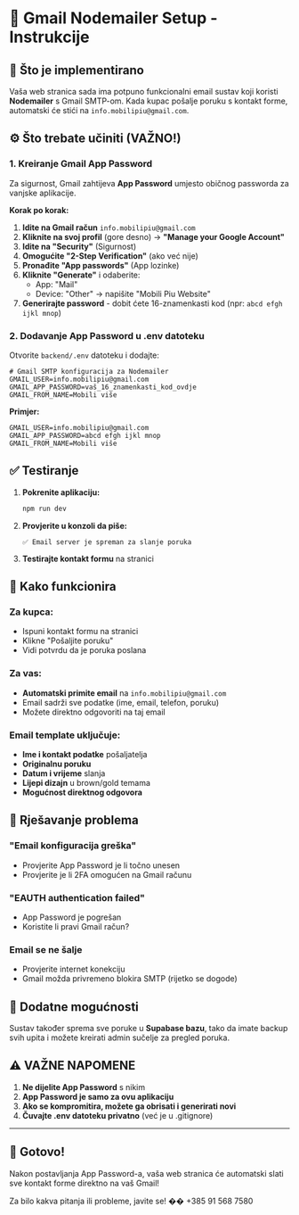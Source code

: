 # 📧 Gmail Nodemailer Setup - Instrukcije

## 🚀 Što je implementirano

Vaša web stranica sada ima potpuno funkcionalni email sustav koji koristi **Nodemailer** s Gmail SMTP-om. Kada kupac pošalje poruku s kontakt forme, automatski će stići na `info.mobilipiu@gmail.com`.

## ⚙️ Što trebate učiniti (VAŽNO!)

### 1. Kreiranje Gmail App Password

Za sigurnost, Gmail zahtijeva **App Password** umjesto običnog passworda za vanjske aplikacije.

**Korak po korak:**

1. **Idite na Gmail račun** `info.mobilipiu@gmail.com`
2. **Kliknite na svoj profil** (gore desno) → **"Manage your Google Account"**
3. **Idite na "Security"** (Sigurnost)
4. **Omogućite "2-Step Verification"** (ako već nije)
5. **Pronađite "App passwords"** (App lozinke)
6. **Kliknite "Generate"** i odaberite:
   - App: "Mail"
   - Device: "Other" → napišite "Mobili Piu Website"
7. **Generirajte password** - dobit ćete 16-znamenkasti kod (npr: `abcd efgh ijkl mnop`)

### 2. Dodavanje App Password u .env datoteku

Otvorite `backend/.env` datoteku i dodajte:

```env
# Gmail SMTP konfiguracija za Nodemailer
GMAIL_USER=info.mobilipiu@gmail.com
GMAIL_APP_PASSWORD=vaš_16_znamenkasti_kod_ovdje
GMAIL_FROM_NAME=Mobili više
```

**Primjer:**
```env
GMAIL_USER=info.mobilipiu@gmail.com
GMAIL_APP_PASSWORD=abcd efgh ijkl mnop
GMAIL_FROM_NAME=Mobili više
```

## ✅ Testiranje

1. **Pokrenite aplikaciju:**
   ```bash
   npm run dev
   ```

2. **Provjerite u konzoli da piše:**
   ```
   ✅ Email server je spreman za slanje poruka
   ```

3. **Testirajte kontakt formu** na stranici

## 📧 Kako funkcionira

### Za kupca:
- Ispuni kontakt formu na stranici
- Klikne "Pošaljite poruku"
- Vidi potvrdu da je poruka poslana

### Za vas:
- **Automatski primite email** na `info.mobilipiu@gmail.com`
- Email sadrži sve podatke (ime, email, telefon, poruku)
- Možete direktno odgovoriti na taj email

### Email template uključuje:
- **Ime i kontakt podatke** pošaljatelja
- **Originalnu poruku**
- **Datum i vrijeme** slanja
- **Lijepi dizajn** u brown/gold temama
- **Mogućnost direktnog odgovora**

## 🔧 Rješavanje problema

### "Email konfiguracija greška"
- Provjerite App Password je li točno unesen
- Provjerite je li 2FA omogućen na Gmail računu

### "EAUTH authentication failed"
- App Password je pogrešan
- Koristite li pravi Gmail račun?

### Email se ne šalje
- Provjerite internet konekciju
- Gmail možda privremeno blokira SMTP (rijetko se dogode)

## 📱 Dodatne mogućnosti

Sustav također sprema sve poruke u **Supabase bazu**, tako da imate backup svih upita i možete kreirati admin sučelje za pregled poruka.

## ⚠️ VAŽNE NAPOMENE

1. **Ne dijelite App Password** s nikim
2. **App Password je samo za ovu aplikaciju**
3. **Ako se kompromitira, možete ga obrisati i generirati novi**
4. **Čuvajte .env datoteku privatno** (već je u .gitignore)

---

## 🎉 Gotovo!

Nakon postavljanja App Password-a, vaša web stranica će automatski slati sve kontakt forme direktno na vaš Gmail! 

Za bilo kakva pitanja ili probleme, javite se! �� +385 91 568 7580 